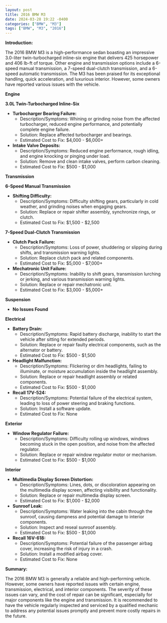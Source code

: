 ```yaml
---
layout: post
title: 2016 BMW M3
date: 2024-03-28 19:22 -0400
categories: ["BMW", "M3"]
tags: ["BMW", "M3", "2016"]
---
```

**Introduction:**

The 2016 BMW M3 is a high-performance sedan boasting an impressive 3.0-liter twin-turbocharged inline-six engine that delivers 425 horsepower and 406 lb-ft of torque. Other engine and transmission options include a 6-speed manual transmission, a 7-speed dual-clutch transmission, and a 6-speed automatic transmission. The M3 has been praised for its exceptional handling, quick acceleration, and luxurious interior. However, some owners have reported various issues with the vehicle.

**Engine**

**3.0L Twin-Turbocharged Inline-Six**

* **Turbocharger Bearing Failure:**
    * Description/Symptoms: Whining or grinding noise from the affected turbocharger, reduced engine performance, and potentially complete engine failure.
    * Solution: Replace affected turbocharger and bearings.
    * Estimated Cost to Fix: $4,000 - $6,000+
* **Intake Valve Deposits:**
    * Description/Symptoms: Reduced engine performance, rough idling, and engine knocking or pinging under load.
    * Solution: Remove and clean intake valves, perform carbon cleaning.
    * Estimated Cost to Fix: $500 - $1,000

**Transmission**

**6-Speed Manual Transmission**

* **Shifting Difficulty:**
    * Description/Symptoms: Difficulty shifting gears, particularly in cold weather, and grinding noises when engaging gears.
    * Solution: Replace or repair shifter assembly, synchronize rings, or clutch.
    * Estimated Cost to Fix: $1,500 - $2,500

**7-Speed Dual-Clutch Transmission**

* **Clutch Pack Failure:**
    * Description/Symptoms: Loss of power, shuddering or slipping during shifts, and transmission warning lights.
    * Solution: Replace clutch pack and related components.
    * Estimated Cost to Fix: $5,000 - $7,000+
* **Mechatronic Unit Failure:**
    * Description/Symptoms: Inability to shift gears, transmission lurching or jerking, and various transmission warning lights.
    * Solution: Replace or repair mechatronic unit.
    * Estimated Cost to Fix: $3,000 - $5,000+

**Suspension**

* **No Issues Found**

**Electrical**

* **Battery Drain:**
    * Description/Symptoms: Rapid battery discharge, inability to start the vehicle after sitting for extended periods.
    * Solution: Replace or repair faulty electrical components, such as the alternator or battery.
    * Estimated Cost to Fix: $500 - $1,500
* **Headlight Malfunction:**
    * Description/Symptoms: Flickering or dim headlights, failing to illuminate, or moisture accumulation inside the headlight assembly.
    * Solution: Replace or repair headlight assembly or related components.
    * Estimated Cost to Fix: $500 - $1,000
* **Recall 17V-524:**
    * Description/Symptoms: Potential failure of the electrical system, leading to loss of power steering and braking functions.
    * Solution: Install a software update.
    * Estimated Cost to Fix: None

**Exterior**

* **Window Regulator Failure:**
    * Description/Symptoms: Difficulty rolling up windows, windows becoming stuck in the open position, and noise from the affected regulator.
    * Solution: Replace or repair window regulator motor or mechanism.
    * Estimated Cost to Fix: $500 - $1,000

**Interior**

* **Multimedia Display Screen Distortion:**
    * Description/Symptoms: Lines, dots, or discoloration appearing on the multimedia display screen, affecting visibility and functionality.
    * Solution: Replace or repair multimedia display screen.
    * Estimated Cost to Fix: $1,000 - $2,000
* **Sunroof Leak:**
    * Description/Symptoms: Water leaking into the cabin through the sunroof, causing dampness and potential damage to interior components.
    * Solution: Inspect and reseal sunroof assembly.
    * Estimated Cost to Fix: $500 - $1,000
* **Recall 16V-618:**
    * Description/Symptoms: Potential failure of the passenger airbag cover, increasing the risk of injury in a crash.
    * Solution: Install a modified airbag cover.
    * Estimated Cost to Fix: None

**Summary:**

The 2016 BMW M3 is generally a reliable and high-performing vehicle. However, some owners have reported issues with certain engine, transmission, electrical, and interior components. The severity of these issues can vary, and the cost of repair can be significant, especially for major components like the engine and transmission. It is recommended to have the vehicle regularly inspected and serviced by a qualified mechanic to address any potential issues promptly and prevent more costly repairs in the future.
